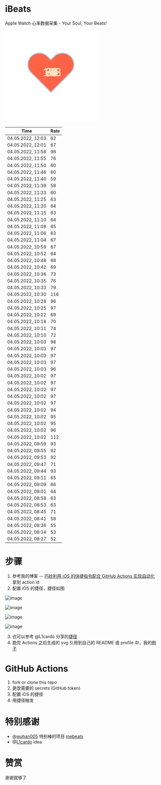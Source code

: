 # iBeats
Apple Watch 心率数据采集 - Your Soul, Your Beats!

![](./files/heart.svg)

<!--START_SECTION:my_heart_rate-->
| Time | Rate | 
 | ---- | ---- | 
| 04.05.2022, 12:03 | 62 |
| 04.05.2022, 12:01 | 67 |
| 04.05.2022, 11:58 | 98 |
| 04.05.2022, 11:55 | 76 |
| 04.05.2022, 11:50 | 60 |
| 04.05.2022, 11:46 | 60 |
| 04.05.2022, 11:40 | 59 |
| 04.05.2022, 11:39 | 58 |
| 04.05.2022, 11:33 | 60 |
| 04.05.2022, 11:25 | 63 |
| 04.05.2022, 11:20 | 64 |
| 04.05.2022, 11:15 | 63 |
| 04.05.2022, 11:10 | 64 |
| 04.05.2022, 11:08 | 65 |
| 04.05.2022, 11:06 | 63 |
| 04.05.2022, 11:04 | 67 |
| 04.05.2022, 10:59 | 67 |
| 04.05.2022, 10:52 | 64 |
| 04.05.2022, 10:48 | 68 |
| 04.05.2022, 10:42 | 69 |
| 04.05.2022, 10:36 | 73 |
| 04.05.2022, 10:35 | 76 |
| 04.05.2022, 10:33 | 79 |
| 04.05.2022, 10:30 | 116 |
| 04.05.2022, 10:28 | 96 |
| 04.05.2022, 10:25 | 97 |
| 04.05.2022, 10:22 | 69 |
| 04.05.2022, 10:18 | 70 |
| 04.05.2022, 10:11 | 74 |
| 04.05.2022, 10:10 | 72 |
| 04.05.2022, 10:03 | 98 |
| 04.05.2022, 10:03 | 97 |
| 04.05.2022, 10:03 | 97 |
| 04.05.2022, 10:03 | 97 |
| 04.05.2022, 10:03 | 96 |
| 04.05.2022, 10:02 | 97 |
| 04.05.2022, 10:02 | 97 |
| 04.05.2022, 10:02 | 97 |
| 04.05.2022, 10:02 | 97 |
| 04.05.2022, 10:02 | 97 |
| 04.05.2022, 10:02 | 94 |
| 04.05.2022, 10:02 | 95 |
| 04.05.2022, 10:02 | 95 |
| 04.05.2022, 10:02 | 96 |
| 04.05.2022, 10:02 | 112 |
| 04.05.2022, 09:59 | 93 |
| 04.05.2022, 09:55 | 92 |
| 04.05.2022, 09:53 | 92 |
| 04.05.2022, 09:47 | 71 |
| 04.05.2022, 09:44 | 93 |
| 04.05.2022, 09:11 | 65 |
| 04.05.2022, 09:09 | 66 |
| 04.05.2022, 09:01 | 64 |
| 04.05.2022, 08:58 | 63 |
| 04.05.2022, 08:53 | 63 |
| 04.05.2022, 08:45 | 71 |
| 04.05.2022, 08:41 | 58 |
| 04.05.2022, 08:36 | 55 |
| 04.05.2022, 08:34 | 53 |
| 04.05.2022, 08:27 | 52 |

<!--END_SECTION:my_heart_rate-->

# 步骤
1. 参考我的博客 -- [巧妙利用 iOS 的快捷指令配合 GitHub Actions 实现自动化](https://github.com/yihong0618/gitblog/issues/198) 拿到 action id
2. 配置 iOS 的捷径，捷径如图

![image](https://user-images.githubusercontent.com/15976103/122154218-0db0b480-ce97-11eb-93bb-5aec07c558dc.png)

![image](https://user-images.githubusercontent.com/15976103/122154236-186b4980-ce97-11eb-8e4b-70551a0391ae.png)

![image](https://user-images.githubusercontent.com/15976103/122154268-2d47dd00-ce97-11eb-902e-3acf292265a9.png)

![image](https://user-images.githubusercontent.com/15976103/122174055-fa144680-ceb4-11eb-9be2-3eb83cd516f7.png)

3. 也可以参考 @L1cardo 分享的[捷径](https://www.icloud.com/shortcuts/6ab6047b459c41ad822ad6b94b1c03d4)
4. 跑完 Actions 之后生成的 svg 引用到自己的 README 或 profile 中，我的[例子](https://github.com/yihong0618) 

# GitHub Actions

1. fork or clone this repo
2. 更改需要的 secrets (GitHub token)
3. 配置 iOS 的捷径
4. 用捷径触发

# 特别感谢
- @[wuhan005](https://github.com/wuhan005) 特别棒的项目 [mebeats](https://github.com/wuhan005/mebeats)
- @[L1cardo](https://github.com/L1cardo) idea

# 赞赏
谢谢就够了
